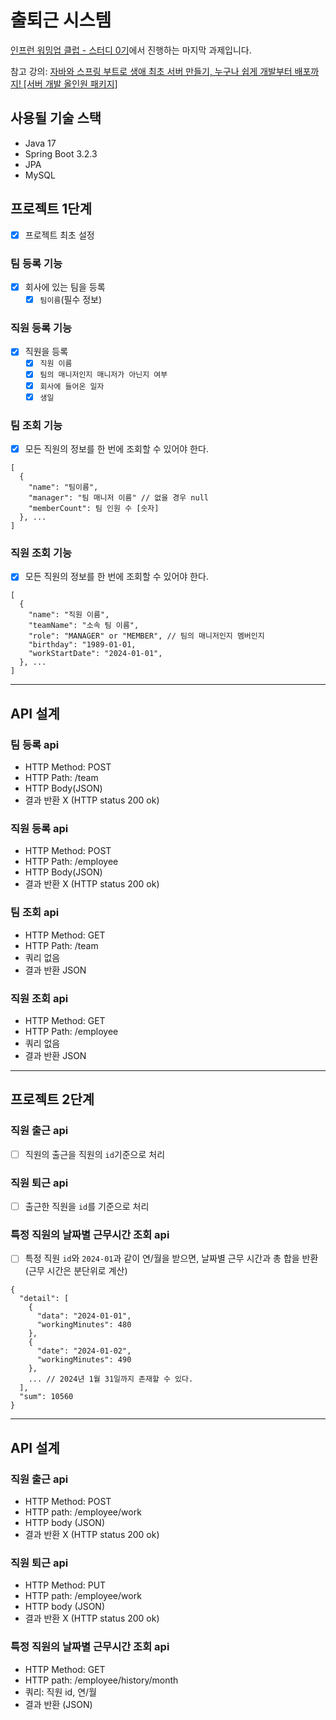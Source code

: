 # 출퇴근 시스템

[인프런 워밍업 클럽 - 스터디 0기](https://www.inflearn.com/course/inflearn-warmup-club-study-0)에서 진행하는 마지막 과제입니다.

참고 강의: [자바와 스프링 부트로 생애 최초 서버 만들기, 누구나 쉽게 개발부터 배포까지! [서버 개발 올인원 패키지]](https://www.inflearn.com/course/%EC%9E%90%EB%B0%94-%EC%8A%A4%ED%94%84%EB%A7%81%EB%B6%80%ED%8A%B8-%EC%84%9C%EB%B2%84%EA%B0%9C%EB%B0%9C-%EC%98%AC%EC%9D%B8%EC%9B%90)

## 사용될 기술 스택

- Java 17
- Spring Boot 3.2.3
- JPA
- MySQL

## 프로젝트 1단계

- [x] 프로젝트 최초 설정

### 팀 등록 기능
- [x] 회사에 있는 팀을 등록
  - [x] `팀이름`(필수 정보)

### 직원 등록 기능
- [x] 직원을 등록
  - [x] `직원 이름`
  - [x] `팀의 매니저인지 매니저가 아닌지 여부`
  - [x] `회사에 들어온 일자`
  - [x] `생일`

### 팀 조회 기능
- [x] 모든 직원의 정보를 한 번에 조회할 수 있어야 한다.
``` 
[
  {
    "name": "팀이름",
    "manager": "팀 매니저 이름" // 없을 경우 null
    "memberCount": 팀 인원 수 [숫자]
  }, ...
]
```

### 직원 조회 기능
- [x] 모든 직원의 정보를 한 번에 조회할 수 있어야 한다.
``` 
[
  {
    "name": "직원 이름",
    "teamName": "소속 팀 이름",
    "role": "MANAGER" or "MEMBER", // 팀의 매니저인지 멤버인지
    "birthday": "1989-01-01,
    "workStartDate": "2024-01-01",
  }, ...
]
```

---

## API 설계

### 팀 등록 api

- HTTP Method: POST
- HTTP Path: /team
- HTTP Body(JSON)
- 결과 반환 X (HTTP status 200 ok)

### 직원 등록 api

- HTTP Method: POST
- HTTP Path: /employee
- HTTP Body(JSON)
- 결과 반환 X (HTTP status 200 ok)

### 팀 조회 api 

- HTTP Method: GET
- HTTP Path: /team
- 쿼리 없음
- 결과 반환 JSON

### 직원 조회 api

- HTTP Method: GET
- HTTP Path: /employee
- 쿼리 없음
- 결과 반환 JSON

---

## 프로젝트 2단계

### 직원 출근 api
- [ ] 직원의 출근을 직원의 `id`기준으로 처리

### 직원 퇴근 api
-[ ] 출근한 직원을 `id`를 기준으로 처리

### 특정 직원의 날짜별 근무시간 조회 api
- [ ] 특정 직원 `id`와 `2024-01`과 같이 연/월을 받으면, 날짜별 근무 시간과 총 합을 반환(근무 시간은 분단위로 계산)
```
{
  "detail": [
    {
      "data": "2024-01-01",
      "workingMinutes": 480
    },
    {
      "date": "2024-01-02",
      "workingMinutes": 490
    },
    ... // 2024년 1월 31일까지 존재할 수 있다.
  ],
  "sum": 10560
}
```

---

## API 설계

### 직원 출근 api

- HTTP Method: POST
- HTTP path: /employee/work
- HTTP body (JSON)
- 결과 반환 X (HTTP status 200 ok)

### 직원 퇴근 api

- HTTP Method: PUT
- HTTP path: /employee/work
- HTTP body (JSON)
- 결과 반환 X (HTTP status 200 ok)

### 특정 직원의 날짜별 근무시간 조회 api

- HTTP Method: GET
- HTTP path: /employee/history/month
- 쿼리: 직원 id, 연/월
- 결과 반환 (JSON)